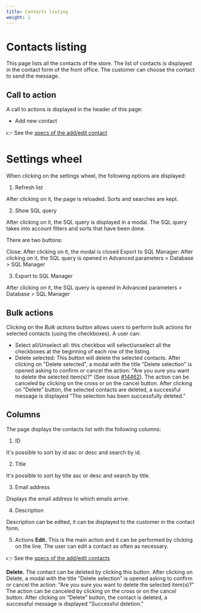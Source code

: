 ```yaml
---
title: Contacts listing
weight: 1
---
```

# Contacts listing

This page lists all the contacts of the store. The list of contacts is displayed in the contact form of the front office. The customer can choose the contact to send the message.

## Call to action

A call to actions is displayed in the header of this page:
 
  - Add new contact
  
👉 See the [specs of the add/edit contact](./add-edit-contact.md) 

# Settings wheel

When clicking on the settings wheel, the following options are displayed:

1. Refresh list

After clicking on it, the page is reloaded. Sorts and searches are kept.

2. Show SQL query

After clicking on it, the SQL query is displayed in a modal. The SQL query takes into account filters and sorts that have been done.

There are two buttons:

Close: After clicking on it, the modal is closed
Export to SQL Manager: After clicking on it, the SQL query is opened in Advanced parameters > Database > SQL Manager

3. Export to SQL Manager

After clicking on it, the SQL query is opened in Advanced parameters > Database > SQL Manager

## Bulk actions

Clicking on the _Bulk actions_ button allows users to perform bulk actions for selected contacts (using the checkboxes). A user can:

- Select all/Unselect all: this checkbox will select/unselect all the checkboxes at the beginning of each row of the listing.
- Delete selected: This button will delete the selected contacts. 
After clicking on "Delete selected", a modal with the title "Delete selection" is opened asking to confirm or cancel the action: "Are you sure you want to delete the selected item(s)?" (See issue [#14462](https://github.com/PrestaShop/PrestaShop/issues/14462)). The action can be canceled by clicking on the cross or on the cancel button.
After clicking on "Delete" button, the selected contacts are deleted, a successful message is displayed "The selection has been successfully deleted."

## Columns

The page displays the contacts list with the following columns:
 
1. ID

It's possible to sort by id asc or desc and search by id.

2. Title

It's possible to sort by title asc or desc and search by title.

3. Email address

Displays the email address to which emails arrive.

4. Description

Description can be edited, it can be displayed to the customer in the contact form.

5. Actions
**Edit.** This is the main action and it can be performed by clicking on the line. The user can edit a contact as often as necessary. 

👉 See the [specs of the add/edit contacts](./add-edit-contacts.md) 

**Delete.** The contact can be deleted by clicking this button. After clicking on Delete, a modal with the title "Delete selection" is opened asking to confirm or cancel the action: "Are you sure you want to delete the selected item(s)?" The action can be canceled by clicking on the cross or on the cancel button. After clicking on "Delete" button, the contact is deleted, a successful message is displayed "Successful deletion."

